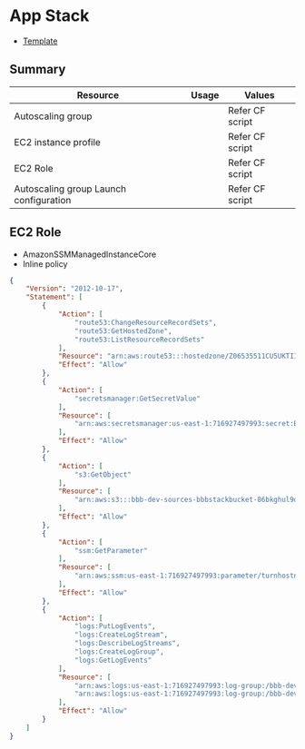 # App Stack

* [Template](./../templates/bbb-on-aws-bbbsingle.template.yaml)

## Summary

| Resource | Usage | Values
| ------------- | ------------- | ------------- |
| Autoscaling group |  | Refer CF script |
| EC2 instance profile |  | Refer CF script
| EC2 Role |  | Refer CF script
| Autoscaling group Launch configuration |  | Refer CF script |


## EC2 Role

* AmazonSSMManagedInstanceCore
* Inline policy

```json
{
    "Version": "2012-10-17",
    "Statement": [
        {
            "Action": [
                "route53:ChangeResourceRecordSets",
                "route53:GetHostedZone",
                "route53:ListResourceRecordSets"
            ],
            "Resource": "arn:aws:route53:::hostedzone/Z06535511CU5UKTIIP8CL",
            "Effect": "Allow"
        },
        {
            "Action": [
                "secretsmanager:GetSecretValue"
            ],
            "Resource": [
                "arn:aws:secretsmanager:us-east-1:716927497993:secret:BBBTurnSecret-Wuzjzmc9OpP0-3Q2l0Z"
            ],
            "Effect": "Allow"
        },
        {
            "Action": [
                "s3:GetObject"
            ],
            "Resource": [
                "arn:aws:s3:::bbb-dev-sources-bbbstackbucket-86bkghul9d5f/*"
            ],
            "Effect": "Allow"
        },
        {
            "Action": [
                "ssm:GetParameter"
            ],
            "Resource": [
                "arn:aws:ssm:us-east-1:716927497993:parameter/turnhostname"
            ],
            "Effect": "Allow"
        },
        {
            "Action": [
                "logs:PutLogEvents",
                "logs:CreateLogStream",
                "logs:DescribeLogStreams",
                "logs:CreateLogGroup",
                "logs:GetLogEvents"
            ],
            "Resource": [
                "arn:aws:logs:us-east-1:716927497993:log-group:/bbb-dev/systemlogs:*",
                "arn:aws:logs:us-east-1:716927497993:log-group:/bbb-dev/applicationlogs:*"
            ],
            "Effect": "Allow"
        }
    ]
}
```